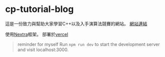 # cp-tutorial-blog

這是一份致力與幫助大家學習C++以及入手演算法競賽的網站。
[網站連結](https://remi-cp-blog.vercel.app/about)

使用[Nextra](https://nextra.site)框架。
部署於[vercel](https://vercel.com/)

> reminder for myself
> Run `npm run dev` to start the development server and visit localhost:3000.

